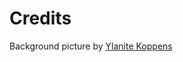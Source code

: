# Credits
Background picture by [Ylanite Koppens](https://www.pexels.com/photo/green-snake-plant-on-white-ceramic-pot-1445416/)